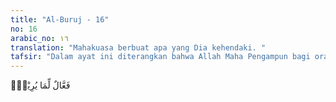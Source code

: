 ```yaml
---
title: "Al-Buruj - 16"
no: 16
arabic_no: ١٦
translation: "Mahakuasa berbuat apa yang Dia kehendaki. "
tafsir: "Dalam ayat ini diterangkan bahwa Allah Maha Pengampun bagi orang-orang yang kembali kepada-Nya dengan bertobat, Maha Pengasih bagi mereka yang sungguh-sungguh dan dengan ikhlas mencintai-Nya. Allah juga mempunyai kekuasaan yang mesti berlaku, perintah-Nya tidak dapat dibantah, dan Ia berbuat apa yang Ia kehendaki. Apabila Allah menghendaki kebinasaan bagi mereka yang ingkar dan durhaka, tidak ada suatu kekuasaan pun yang dapat menghalangi-Nya."
---
```


فَعَّالٌ لِّمَا يُرِيْدُۗ 
